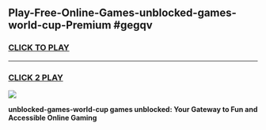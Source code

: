
## Play-Free-Online-Games-unblocked-games-world-cup-Premium #gegqv
<h3>
<a href="https://premium.freeplayer.one?title=unblocked-games-world-cup&ref=8M">CLICK TO PLAY</a></h3>
<hr>

<h3>
<a href="https://premium.freeplayer.one?title=unblocked-games-world-cup&ref=8M">CLICK 2 PLAY</a>
  
</h3>

<a href="https://premium.freeplayer.one?title=unblocked-games-world-cup&ref=8M"><img src="https://clearcache.store/games.png"></a>


**unblocked-games-world-cup games unblocked: Your Gateway to Fun and Accessible Online Gaming**
